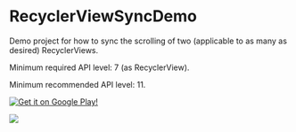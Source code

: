 RecyclerViewSyncDemo
====================
Demo project for how to sync the scrolling of two (applicable to as many as desired) RecyclerViews.

Minimum required API level: 7 (as RecyclerView).

Minimum recommended API level: 11.

[![Get it on Google Play!](https://developer.android.com/images/brand/en_generic_rgb_wo_60.png "Get it on Google Play")](https://play.google.com/store/apps/details?id=org.jorge.recyclerviewsyncdemo)

<img src="demo/resources/screen_recording_demo.gif" />
